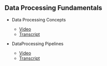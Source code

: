 ## Data Processing Fundamentals

- Data Processing Concepts
    - [Video](https://drive.google.com/file/d/1khc1WqjRR1NbBX9wLvoodytZ7282obY2/view)
    - [Transcript](1.data_processing_concepts.md)

- DataProcessing Pipelines
    - [Video](https://drive.google.com/file/d/1gaA5PQW6Z2ozjjSlYa70ATWFL5Lnt0CR/view)
    - [Transcript](2.data_processing_pipelines.md)
